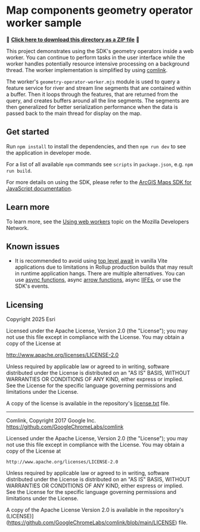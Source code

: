 # Map components geometry operator worker sample

📁 **[Click here to download this directory as a ZIP file](https://esri.github.io/jsapi-resources/zips/map-component-sample-geometry-operator-worker.zip)** 📁

This project demonstrates using the SDK's geometry operators inside a web worker. You can continue to perform tasks in the user interface while the worker handles potentially resource intensive processing on a background thread. The worker implementation is simplified by using [comlink](https://github.com/GoogleChromeLabs/comlink).

The worker's `geometry-operator-worker.mjs` module is used to query a feature service for river and stream line segments that are contained within a buffer. Then it loops through the features, that are returned from the query, and creates buffers around all the line segments. The segments are then generalized for better serialization performance when the data is passed back to the main thread for display on the map.

## Get started

Run `npm install` to install the dependencies, and then `npm run dev` to see the application in developer mode.

For a list of all available `npm` commands see `scripts` in `package.json`, e.g. `npm run build`.

For more details on using the SDK, please refer to the [ArcGIS Maps SDK for JavaScript documentation](https://developers.arcgis.com/javascript/latest/get-started/).

## Learn more

To learn more, see the [Using web workers](https://developer.mozilla.org/en-US/docs/Web/API/Web_Workers_API/Using_web_workers) topic on the Mozilla Developers Network.

## Known issues

- It is recommended to avoid using [top level await](https://developer.mozilla.org/en-US/docs/Web/JavaScript/Reference/Operators/await#top_level_await) in vanilla Vite applications due to limitations in Rollup production builds that may result in runtime application hangs. There are multiple alternatives. You can use [async functions](https://developer.mozilla.org/en-US/docs/Web/JavaScript/Reference/Statements/async_function), async [arrow functions](https://developer.mozilla.org/en-US/docs/Web/JavaScript/Reference/Functions/Arrow_functions), async [IIFEs](https://developer.mozilla.org/en-US/docs/Glossary/IIFE), or use the SDK's events.

## Licensing

Copyright 2025 Esri

Licensed under the Apache License, Version 2.0 (the "License");
you may not use this file except in compliance with the License.
You may obtain a copy of the License at

http://www.apache.org/licenses/LICENSE-2.0

Unless required by applicable law or agreed to in writing, software
distributed under the License is distributed on an "AS IS" BASIS,
WITHOUT WARRANTIES OR CONDITIONS OF ANY KIND, either express or implied.
See the License for the specific language governing permissions and
limitations under the License.

A copy of the license is available in the repository's [license.txt](https://github.com/Esri/jsapi-resources/blob/master/license.txt) file.

---

Comlink, Copyright 2017 Google Inc.
https://github.com/GoogleChromeLabs/comlink

Licensed under the Apache License, Version 2.0 (the "License");
you may not use this file except in compliance with the License.
You may obtain a copy of the License at

    http://www.apache.org/licenses/LICENSE-2.0

Unless required by applicable law or agreed to in writing, software
distributed under the License is distributed on an "AS IS" BASIS,
WITHOUT WARRANTIES OR CONDITIONS OF ANY KIND, either express or implied.
See the License for the specific language governing permissions and
limitations under the License.

A copy of the Apache License Version 2.0 is available in the repository's (LICENSE)](https://github.com/GoogleChromeLabs/comlink/blob/main/LICENSE) file.
